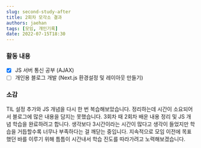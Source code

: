 ```yaml
---
slug: second-study-after
title: 2회차 모각소 결과
authors: jaehan
tags: [모임, 개인기록]
date: 2022-07-15T18:30
---
```


### 활동 내용

- [x] JS 서버 통신 공부 (AJAX)
- [ ] 개인용 블로그 개발 (Next.js 환경설정 및 레이아웃 만들기)

### 소감

TIL 설정 추가와 JS 개념을 다시 한 번 복습해보았습니다. 정리하는데 시간이 소요되어서 블로그에 많은 내용을 담지는 못했습니다.
3회차 때 2회차 배운 내용 정리 및 JS 개념 학습을 완료하려고 합니다.
생각보다 3시간이라는 시간이 많다고 생각이 들었지만 학습을 거듭할수록 너무나 부족하다는 걸 깨닫는 중입니다.
지속적으로 모임 이전에 목표했던 바를 이루기 위해 틈틈이 시간내서 학습 진도를 따라가려고 노력해보겠습니다.

